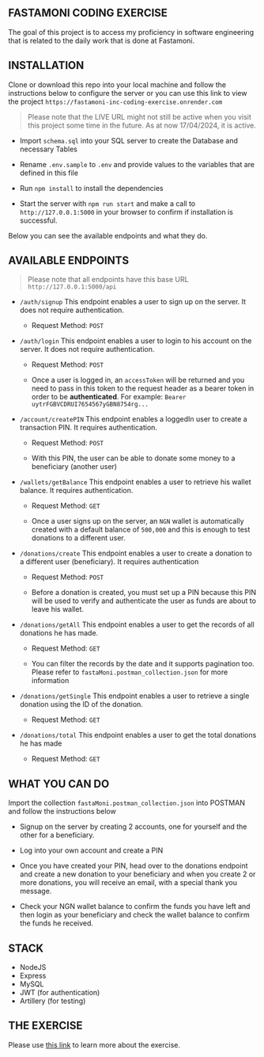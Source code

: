 ## FASTAMONI CODING EXERCISE

The goal of this project is to access my proficiency in software engineering that is related to the daily work that is done at Fastamoni.

## INSTALLATION

Clone or download this repo into your local machine and follow the instructions below to configure the server or you can use this link to view the project `https://fastamoni-inc-coding-exercise.onrender.com`

> Please note that the LIVE URL might not still be active when you visit this project some time in the future. As at now 17/04/2024, it is active.

- Import `schema.sql` into your SQL server to create the Database and necessary Tables

- Rename `.env.sample` to `.env` and provide values to the variables that are defined in this file

- Run `npm install` to install the dependencies

- Start the server with `npm run start` and make a call to `http://127.0.0.1:5000` in your browser to confirm if installation is successful.

Below you can see the available endpoints and what they do.

## AVAILABLE ENDPOINTS

> Please note that all endpoints have this base URL `http://127.0.0.1:5000/api`

- `/auth/signup` This endpoint enables a user to sign up on the server. It does not require authentication.

    - Request Method: `POST`

- `/auth/login` This endpoint enables a user to login to his account on the server. It does not require authentication.
    
    - Request Method: `POST`

    - Once a user is logged in, an `accessToken` will be returned and you need to pass in this token to the request header as a bearer token in order to be **authenticated**. For example: `Bearer uytrFGBVCDRUI7654567yGBN8754rg...` 

- `/account/createPIN` This endpoint enables a loggedIn user to create a transaction PIN. It requires authentication.
    
    - Request Method: `POST`
  
    - With this PIN, the user can be able to donate some money to a beneficiary (another user)

- `/wallets/getBalance` This endpoint enables a user to retrieve his wallet balance. It requires authentication.

    - Request Method: `GET`
  
    - Once a user signs up on the server, an `NGN` wallet is automatically created with a default balance of `500,000` and this is enough to test donations to a different user.

- `/donations/create` This endpoint enables a user to create a donation to a different user (beneficiary). It requires authentication

    - Request Method: `POST`

    - Before a donation is created, you must set up a PIN because this PIN will be used to verify and authenticate the user as funds are about to leave his wallet.

- `/donations/getAll` This endpoint enables a user to get the records of all donations he has made.

    - Request Method: `GET`

    - You can filter the records by the date and it supports pagination too. Please refer to `fastaMoni.postman_collection.json` for more information

- `/donations/getSingle` This endpoint enables a user to retrieve a single donation using the ID of the donation.

    - Request Method: `GET`

- `/donations/total` This endpoint enables a user to get the total donations he has made
  
    - Request Method: `GET`

## WHAT YOU CAN DO

Import the collection `fastaMoni.postman_collection.json` into POSTMAN and follow the instructions below

- Signup on the server by creating 2 accounts, one for yourself and the other for a beneficiary.

- Log into your own account and create a PIN

- Once you have created your PIN, head over to the donations endpoint and create a new donation to your beneficiary and when you create 2 or more donations, you will receive an email, with a special thank you message.

- Check your NGN wallet balance to confirm the funds you have left and then login as your beneficiary and check the wallet balance to confirm the funds he received.

## STACK

- NodeJS
- Express
- MySQL
- JWT (for authentication)
- Artillery (for testing)

## THE EXERCISE

Please use [this link](https://github.com/Fastamoni/backend-test) to learn more about the exercise.